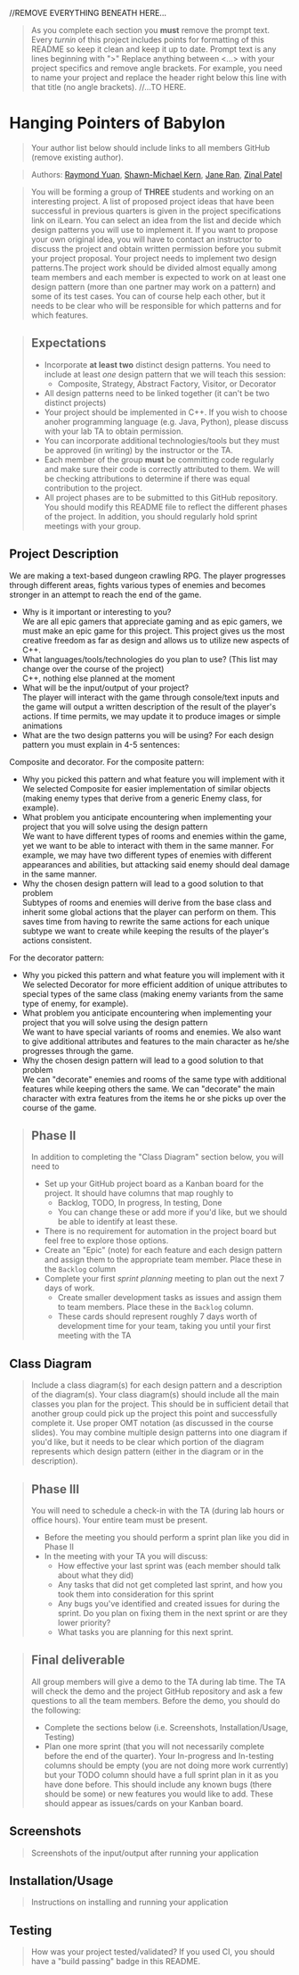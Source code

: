 //REMOVE EVERYTHING BENEATH HERE...
> As you complete each section you **must** remove the prompt text. Every *turnin* of this project includes points for formatting of this README so keep it clean and keep it up to date. 
 > Prompt text is any lines beginning with "\>"
 > Replace anything between \<...\> with your project specifics and remove angle brackets. For example, you need to name your project and replace the header right below this line with that title (no angle brackets). 
//...TO HERE.
# Hanging Pointers of Babylon
 > Your author list below should include links to all members GitHub (remove existing author).
 
 > Authors: [Raymond Yuan](https://github.com/raymondlyy), [Shawn-Michael Kern](https://github.com/PurebreadDragon), [Jane Ran](https://github.com/jran26), [Zinal Patel](https://github.com/midgetdemon)
 
 > You will be forming a group of **THREE** students and working on an interesting project. A list of proposed project ideas that have been successful in previous quarters is given in the project specifications link on iLearn. You can select an idea from the list and decide which design patterns you will use to implement it. If you want to propose your own original idea, you will have to contact an instructor to discuss the project and obtain written permission before you submit your project proposal. Your project needs to implement two design patterns.The project work should be divided almost equally among team members and each member is expected to work on at least one design pattern (more than one partner may work on a pattern) and some of its test cases. You can of course help each other, but it needs to be clear who will be responsible for which patterns and for which features.
 
 > ## Expectations
 > * Incorporate **at least two** distinct design patterns. You need to include at least *one* design pattern that we will teach this session:
 >   * Composite, Strategy, Abstract Factory, Visitor, or Decorator
 > * All design patterns need to be linked together (it can't be two distinct projects)
 > * Your project should be implemented in C++. If you wish to choose anoher programming language (e.g. Java, Python), please discuss with your lab TA to obtain permission.
 > * You can incorporate additional technologies/tools but they must be approved (in writing) by the instructor or the TA.
 > * Each member of the group **must** be committing code regularly and make sure their code is correctly attributed to them. We will be checking attributions to determine if there was equal contribution to the project.
> * All project phases are to be submitted to this GitHub repository. You should modify this README file to reflect the different phases of the project. In addition, you should regularly hold sprint meetings with your group.

## Project Description
We are making a text-based dungeon crawling RPG. The player progresses through different areas, fights various types of enemies and becomes stronger in an attempt to reach the end of the game.  
* Why is it important or interesting to you?  
We are all epic gamers that appreciate gaming and as epic gamers, we must make an epic game for this project. This project gives us the most creative freedom as far as design and allows us to utilize new aspects of C++. 
* What languages/tools/technologies do you plan to use? (This list may change over the course of the project)  
C++, nothing else planned at the moment  
* What will be the input/output of your project?  
The player will interact with the game through console/text inputs and the game will output a written description of the result of the player's actions. If time permits, we may update it to produce images or simple animations  
* What are the two design patterns you will be using? For each design pattern you must explain in 4-5 sentences:  

Composite and decorator. For the composite pattern:  
   * Why you picked this pattern and what feature you will implement with it  
   We selected Composite for easier implementation of similar objects (making enemy types that derive from a generic Enemy class, for example).  
   * What problem you anticipate encountering when implementing your project that you will solve using the design pattern  
   We want to have different types of rooms and enemies within the game, yet we want to be able to interact with them in the same manner. For example, we may have two different types of enemies with different appearances and abilities, but attacking said enemy should deal damage in the same manner.  
   * Why the chosen design pattern will lead to a good solution to that problem  
   Subtypes of rooms and enemies will derive from the base class and inherit some global actions that the player can perform on them. This saves time from having to rewrite the same actions for each unique subtype we want to create while keeping the results of the player's actions consistent.  
   
For the decorator pattern: 
   * Why you picked this pattern and what feature you will implement with it  
   We selected Decorator for more efficient addition of unique attributes to special types of the same class (making enemy variants from the same type of enemy, for example).
   * What problem you anticipate encountering when implementing your project that you will solve using the design pattern  
   We want to have special variants of rooms and enemies. We also want to give additional attributes and features to the main character as he/she progresses through the game.  
   * Why the chosen design pattern will lead to a good solution to that problem  
   We can "decorate" enemies and rooms of the same type with additional features while keeping others the same. We can "decorate" the main character with extra features from the items he or she picks up over the course of the game.  

 > ## Phase II
 > In addition to completing the "Class Diagram" section below, you will need to 
 > * Set up your GitHub project board as a Kanban board for the project. It should have columns that map roughly to 
 >   * Backlog, TODO, In progress, In testing, Done
 >   * You can change these or add more if you'd like, but we should be able to identify at least these.
 > * There is no requirement for automation in the project board but feel free to explore those options.
 > * Create an "Epic" (note) for each feature and each design pattern and assign them to the appropriate team member. Place these in the `Backlog` column
 > * Complete your first *sprint planning* meeting to plan out the next 7 days of work.
 >   * Create smaller development tasks as issues and assign them to team members. Place these in the `Backlog` column.
 >   * These cards should represent roughly 7 days worth of development time for your team, taking you until your first meeting with the TA
## Class Diagram
 > Include a class diagram(s) for each design pattern and a description of the diagram(s). Your class diagram(s) should include all the main classes you plan for the project. This should be in sufficient detail that another group could pick up the project this point and successfully complete it. Use proper OMT notation (as discussed in the course slides). You may combine multiple design patterns into one diagram if you'd like, but it needs to be clear which portion of the diagram represents which design pattern (either in the diagram or in the description). 
 
 > ## Phase III
 > You will need to schedule a check-in with the TA (during lab hours or office hours). Your entire team must be present. 
 > * Before the meeting you should perform a sprint plan like you did in Phase II
 > * In the meeting with your TA you will discuss: 
 >   - How effective your last sprint was (each member should talk about what they did)
 >   - Any tasks that did not get completed last sprint, and how you took them into consideration for this sprint
 >   - Any bugs you've identified and created issues for during the sprint. Do you plan on fixing them in the next sprint or are they lower priority?
 >   - What tasks you are planning for this next sprint.

 > ## Final deliverable
 > All group members will give a demo to the TA during lab time. The TA will check the demo and the project GitHub repository and ask a few questions to all the team members. 
 > Before the demo, you should do the following:
 > * Complete the sections below (i.e. Screenshots, Installation/Usage, Testing)
 > * Plan one more sprint (that you will not necessarily complete before the end of the quarter). Your In-progress and In-testing columns should be empty (you are not doing more work currently) but your TODO column should have a full sprint plan in it as you have done before. This should include any known bugs (there should be some) or new features you would like to add. These should appear as issues/cards on your Kanban board. 
 
 ## Screenshots
 > Screenshots of the input/output after running your application
 ## Installation/Usage
 > Instructions on installing and running your application
 ## Testing
 > How was your project tested/validated? If you used CI, you should have a "build passing" badge in this README.
 
